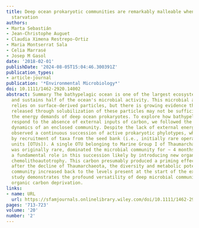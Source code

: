 ```yaml
---
title: Deep ocean prokaryotic communities are remarkably malleable when facing long‐term
  starvation
authors:
- Marta Sebastián
- Jean‐Christophe Auguet
- Claudia Ximena Restrepo‐Ortiz
- Maria Montserrat Sala
- Celia Marrasé
- Josep M Gasol
date: '2018-02-01'
publishDate: '2024-08-05T15:04:46.300391Z'
publication_types:
- article-journal
publication: '*Environmental Microbiology*'
doi: 10.1111/1462-2920.14002
abstract: Summary The bathypelagic ocean is one of the largest ecosystems on Earth
  and sustains half of the ocean's microbial activity. This microbial activity strongly
  relies on surface‐derived particles, but there is growing evidence that the carbon
  released through solubilization of these particles may not be sufficient to meet
  the energy demands of deep ocean prokaryotes. To explore how bathypelagic prokaryotes
  respond to the absence of external inputs of carbon, we followed the long‐term (1 year)
  dynamics of an enclosed community. Despite the lack of external energy supply, we
  observed a continuous succession of active prokaryotic phylotypes, which was driven
  by recruitment of taxa from the seed bank (i.e., initially rare operational taxonomic
  units [OTUs]). A single OTU belonging to Marine Group I of Thaumarchaeota, which
  was originally rare, dominated the microbial community for ∼ 4 months and played
  a fundamental role in this succession likely by introducing new organic carbon through
  chemolithoautotrophy. This carbon presumably produced a priming effect, because
  after the decline of Thaumarchaeota, the diversity and metabolic potential of the
  community increased back to the levels present at the start of the experiment. Our
  study demonstrates the profound versatility of deep microbial communities when facing
  organic carbon deprivation.
links:
- name: URL
  url: https://sfamjournals.onlinelibrary.wiley.com/doi/10.1111/1462-2920.14002
pages: '713-723'
volume: '20'
number: '2'
---
```

